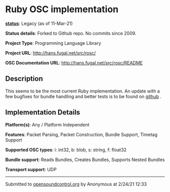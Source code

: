 # Ruby OSC implementation

**[status](../implementation-status.html)**: Legacy (as of 11-Mar-21)

**Status details**: 
Forked to Github repo. No commits since 2009.

**Project Type**: Programming Language Library

**Project URL**: <http://hans.fugal.net/src/rosc/>

**OSC Documentation URL**: <http://hans.fugal.net/src/rosc/README>

## Description

This seems to be the most current Ruby implementation. An update with a few bugfixes for bundle handling and better tests is to be found on [github](http://github.com/halfbyte/rosc/tree/master) .

## Implementation Details

**Platform(s)**: Any / Platform Independent

**Features**: Packet Parsing, Packet Construction, Bundle Support, Timetag Support

**Supported OSC types**: i: int32, b: blob, s: string, f: float32

**Bundle support**: Reads Bundles, Creates Bundles, Supports Nested Bundles

**Transport support**: UDP

---
Submitted to [opensoundcontrol.org](https://opensoundcontrol.org) by Anonymous at 2/24/21 12:33
